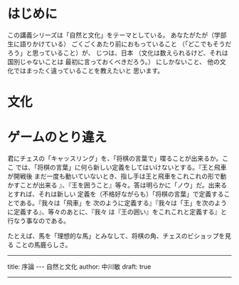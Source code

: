 <!-- -*- coding: utf-8; mode: markdown -*- -->

# はじめに

この講義シリーズは「自然と文化」をテーマとしている。
あなたがたが<comment>（学部生に語りかけている）</comment>
ごくごくあたり前におもっていること
（「どこでもそうだろう」と思っていること）が、
じつは、日本
<comment>（文化は数えられるけど、それは国別じゃないことは
最初に言っておくべきだろう。）</comment>
にしかないこと、
他の文化ではまったく違っていることを教えたいと
思います。

# 文化

# ゲームのとり違え

 君にチェスの「キャッスリング」を、「将棋の言葉で」喋ることが出来るか。ここ
では、「将棋の言葉」に何ら新しい定義をしてはいけないとする。『王と飛車が開戦後
まだ一度も動いていないとき、指し手は王と飛車をこれこれの形で動かすことが出来る
』、『王を囲うこと』等々。答は明らかに「ノウ」だ。出来るとすれば、それは新しい
定義を（不格好ながらも）「将棋の言葉」で定義することである。『我々は「飛車」を
次のように定義する』『我々は「王」を次のように定義する』、等々のあとに、『我々
は『王の囲い』をこれこれと定義する』と行なう事なのである。

 たとえば、馬を「理想的な馬」とみなして、将棋の角、チェスのビショップを見る
ことの馬鹿らしさ。


---
title: 序論 --- 自然と文化
author: 中川敏
draft: true

---
